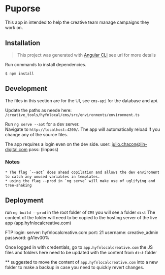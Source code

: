 # Puporse

This app in intended to help the creative team manage campaigns they work on. 


## Installation

> This project was generated with [Angular CLI](https://github.com/angular/angular-cli)
> see url for more details 

Run commands to install dependencies. 

```
$ npm install
```



## Development

The files in this section are for the UI, see `cms-api` for the database and api.

Update the paths as neede here:
`/creative_tools/hyfnlocal/cms/src/environments/environment.ts`

Run `ng serve --aot` for a dev server.  
Navigate to `http://localhost:4200/`. 
The app will automatically reload if you change any of the source files.


The app requires a login even on the dev side. 
	user: julio.chacon@lin-digital.com
	pass: (linpass)

### Notes
	* The flag `--aot` does ahead copilation and allows the dev enviroment to catch any unused variables in templates.
	* using the flag --prod in `ng serve` will make use of uglifying and tree-shaking


## Deployment

run `ng build --prod`
in the root folder of `CMS` you will see a folder `dist`
The content of the folder will need to be copied to the hosting server of the live app (app.hyfnlocalcreative.com)

FTP login:
server: 	hyfnlocalcreative.com
port: 		21
username: 	creative_admin
password:	gA1ev00%

Once logged in with credentials, go to `app.hyfnlocalcreative.com` the JS files and folders here need to be updated with the content from `dist` folder

** suggested to move the content of `app.hyfnlocalcreative.com` into a new folder to make a backup in case you need to quickly revert changes.


